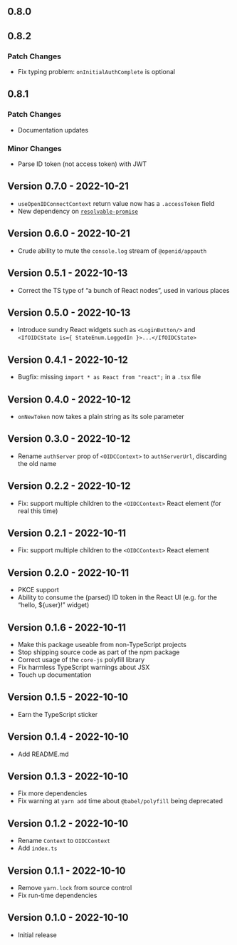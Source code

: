 ## 0.8.0

## 0.8.2

### Patch Changes

- Fix typing problem: `onInitialAuthComplete` is optional

## 0.8.1

### Patch Changes

- Documentation updates

### Minor Changes

- Parse ID token (not access token) with JWT

## Version 0.7.0 - 2022-10-21

- `useOpenIDConnectContext` return value now has a `.accessToken` field
- New dependency on [`resolvable-promise`](https://www.npmjs.com/package/resolvable-promise)

## Version 0.6.0 - 2022-10-21

- Crude ability to mute the `console.log` stream of `@openid/appauth`

## Version 0.5.1 - 2022-10-13

- Correct the TS type of “a bunch of React nodes”, used in various places

## Version 0.5.0 - 2022-10-13

- Introduce sundry React widgets such as `<LoginButton/>` and `<IfOIDCState is={ StateEnum.LoggedIn }>...</IfOIDCState>`

## Version 0.4.1 - 2022-10-12

- Bugfix: missing `import * as React from "react";` in a `.tsx` file

## Version 0.4.0 - 2022-10-12

- `onNewToken` now takes a plain string as its sole parameter

## Version 0.3.0 - 2022-10-12

- Rename `authServer` prop of `<OIDCContext>` to `authServerUrl`, discarding the old name

## Version 0.2.2 - 2022-10-12

- Fix: support multiple children to the `<OIDCContext>` React element (for real this time)

## Version 0.2.1 - 2022-10-11

- Fix: support multiple children to the `<OIDCContext>` React element

## Version 0.2.0 - 2022-10-11

- PKCE support
- Ability to consume the (parsed) ID token in the React UI (e.g. for the “hello, ${user}!” widget)

## Version 0.1.6 - 2022-10-11

- Make this package useable from non-TypeScript projects
- Stop shipping source code as part of the npm package
- Correct usage of the `core-js` polyfill library
- Fix harmless TypeScript warnings about JSX
- Touch up documentation

## Version 0.1.5 - 2022-10-10

- Earn the TypeScript sticker

## Version 0.1.4 - 2022-10-10

- Add README.md

## Version 0.1.3 - 2022-10-10

- Fix more dependencies
- Fix warning at `yarn add` time about `@babel/polyfill` being deprecated

## Version 0.1.2 - 2022-10-10

- Rename `Context` to `OIDCContext`
- Add `index.ts`

## Version 0.1.1 - 2022-10-10

- Remove `yarn.lock` from source control
- Fix run-time dependencies

## Version 0.1.0 - 2022-10-10

- Initial release
